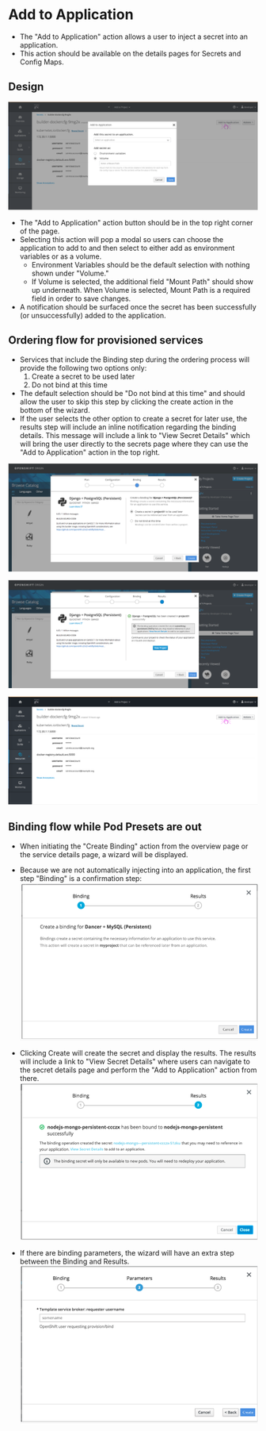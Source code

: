 # Add to Application
- The "Add to Application" action allows a user to inject a secret into an application.
- This action should be available on the details pages for Secrets and Config Maps.

## Design
![action](img/Secret-04.png)

- The "Add to Application" action button should be in the top right corner of the page.
- Selecting this action will pop a modal so users can choose the application to add to and then select to either add as environment variables or as a volume.
  - Environment Variables should be the default selection with nothing shown under "Volume."
  - If Volume is selected, the additional field "Mount Path" should show up underneath. When Volume is selected, Mount Path is a required field in order to save changes.
- A notification should be surfaced once the secret has been successfully (or unsuccessfully) added to the application.

##  Ordering flow for provisioned services
- Services that include the Binding step during the ordering process will provide the following two options only:
  1. Create a secret to be used later
  2. Do not bind at this time
- The default selection should be "Do not bind at this time" and should allow the user to skip this step by clicking the create action in the bottom of the wizard.
- If the user selects the other option to create a secret for later use, the results step will include an inline notification regarding the binding details. This message will include a link to "View Secret Details" which will bring the user directly to the secrets page where they can use the "Add to Application" action in the top right.

![action](img/Secret-00.png)

![action](img/Secret-01.png)

![action](img/Secret-02.png)


##  Binding flow while Pod Presets are out
- When initiating the "Create Binding" action from the overview page or the service details page, a wizard will be displayed.
- Because we are not automatically injecting into an application, the first step "Binding" is a confirmation step:
![action](img/new4.png)

- Clicking Create will create the secret and display the results. The results will include a link to "View Secret Details" where users can navigate to the secret details page and perform the "Add to Application" action from there.
![action](img/new5.png)

- If there are binding parameters, the wizard will have an extra step between the Binding and Results.
![action](img/new2.png)
